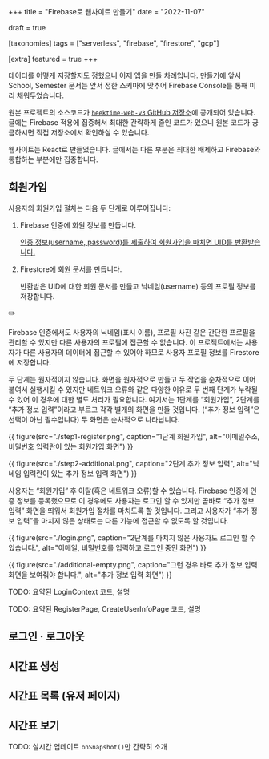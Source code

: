 +++
title = "Firebase로 웹사이트 만들기"
date = "2022-11-07"

draft = true

[taxonomies]
tags = ["serverless", "firebase", "firestore", "gcp"]

[extra]
featured = true
+++

데이터를 어떻게 저장할지도 정했으니 이제 앱을 만들 차례입니다. 만들기에 앞서 School, Semester 문서는 앞서 정한 스키마에 맞추어 Firebase Console를 통해 미리 채워두었습니다.

원본 프로젝트의 소스코드가 [`heektime-web-v3` GitHub 저장소][heektime-web-v3 github]에 공개되어 있습니다. 글에는 Firebase 적용에 집중해서 최대한 간략하게 줄인 코드가 있으니 원본 코드가 궁금하시면 직접 저장소에서 확인하실 수 있습니다.

웹사이트는 React로 만들었습니다. 글에서는 다른 부분은 최대한 배제하고 Firebase와 통합하는 부분에만 집중합니다.

## 회원가입

사용자의 회원가입 절차는 다음 두 단계로 이루어집니다:

1. Firebase 인증에 회원 정보를 만듭니다.

   [인증 정보(username, password)를 제출하여 회원가입을 마치면 UID를 반환받습니다.](https://firebase.google.com/docs/auth/web/password-auth?hl=ko#create_a_password-based_account)

2. Firestore에 회원 문서를 만듭니다.

   반환받은 UID에 대한 회원 문서를 만들고 닉네임(username) 등의 프로필 정보를 저장합니다.

<aside class="bg-tint-200 px-6 rounded-3xl flex flex-row gap-4">
<div><p>✏️</p></div>
<div class="flex-auto">

Firebase 인증에서도 사용자의 닉네임(표시 이름), 프로필 사진 같은 간단한 프로필을 관리할 수 있지만 다른 사용자의 프로필에 접근할 수 없습니다. 이 프로젝트에서는 사용자가 다른 사용자의 데이터에 접근할 수 있어야 하므로 사용자 프로필 정보를 Firestore에 저장합니다.

</div>
</aside>

두 단계는 원자적이지 않습니다. 화면을 원자적으로 만들고 두 작업을 순차적으로 이어붙여서 실행시킬 수 있지만 네트워크 오류와 같은 다양한 이유로 두 번째 단계가 누락될 수 있어 이 경우에 대한 별도 처리가 필요합니다. 여기서는 1단계를 “회원가입”, 2단계를 “추가 정보 입력”이라고 부르고 각각 별개의 화면을 만들 것입니다. (“추가 정보 입력”은 선택이 아닌 필수입니다) 두 화면은 순차적으로 나타납니다.

<div class="flex gap-8 justify-center [&_img]:max-h-[480px]">
{{ figure(src="./step1-register.png", caption="1단계 회원가입", alt="이메일주소, 비밀번호 입력란이 있는 회원가입 화면") }}

{{ figure(src="./step2-additional.png", caption="2단계 추가 정보 입력", alt="닉네임 입력란이 있는 추가 정보 입력 화면") }}

</div>

사용자는 “회원가입” 후 이탈(혹은 네트워크 오류)할 수 있습니다. Firebase 인증에 인증 정보를 등록했으므로 이 경우에도 사용자는 로그인 할 수 있지만 곧바로 “추가 정보 입력” 화면을 띄워서 회원가입 절차를 마치도록 할 것입니다. 그리고 사용자가 “추가 정보 입력”을 마치지 않은 상태로는 다른 기능에 접근할 수 없도록 할 것입니다.

<div class="flex gap-8 justify-center [&_img]:max-h-[480px]">
{{ figure(src="./login.png", caption="2단계를 마치지 않은 사용자도 로그인 할 수 있습니다.", alt="이메일, 비밀번호를 입력하고 로그인 중인 화면") }}

{{ figure(src="./additional-empty.png", caption="그런 경우 바로 추가 정보 입력 화면을 보여줘야 합니다.", alt="추가 정보 입력 화면") }}

</div>

TODO: 요약된 LoginContext 코드, 설명

TODO: 요약된 RegisterPage, CreateUserInfoPage 코드, 설명

## 로그인 · 로그아웃

## 시간표 생성

## 시간표 목록 (유저 페이지)

## 시간표 보기

TODO: 실시간 업데이트 `onSnapshot()`만 간략히 소개

[heektime-web-v3 github]: https://github.com/jangjunha/heektime-web-v3
